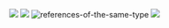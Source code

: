 ![](https://content.codecademy.com/courses/learn-c-sharp/references/MemoryBlocks_3.svg)
![](https://content.codecademy.com/courses/learn-c-sharp/references/MemoryBlocks_2.svg)
![references-of-the-same-type](https://content.codecademy.com/courses/learn-c-sharp/references/MemoryBlocks_1.svg)
![](https://content.codecademy.com/courses/learn-c-sharp/references/book-diary-dissertation-diagram.svg)